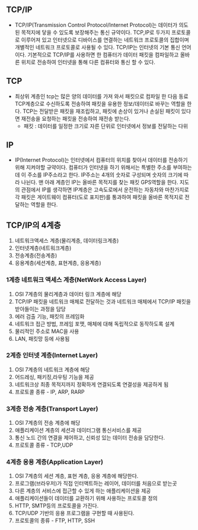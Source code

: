 ## TCP/IP
- TCP/IP(Transmission Control Protocol/Internet Protocol)는 데이터가 의도된 목적지에 닿을 수 있도록 보장해주는 통신 규약이다. TCP,IP로 두가지 프로토콜로 이루어져 있고 인터넷으로 디바이스를 연결하는 네트워크 프로토콜의 집합이며 개별적인 네트워크 프로토콜로 사용될 수 있다. TCP/IP는 인터넷의 기본 통신 언어이다. 기본적으로 TCP/IP를 사용하면 한 컴퓨터가 데이터 패킷을 컴파일하고 올바른 위치로 전송하여 인터넷을 통해 다른 컴퓨터와 통신 할 수 있다.

## TCP
- 최상위 계층인 tcp는 많은 양의 데이터를 가져 와서 패킷으로 컴파일 한 다음 동료 TCP계층으로 수신하도록 전송하여 패킷을 유용한 정보/데이터로 바꾸는 역할을 한다. TCP는 전달받은 패킷을 재조립하고, 패킷에 손상이 있거나 손실된 패킷이 있다면 재전송을 요청하는 패킷을 전송하여 재전송 받는다.
   - 패킷 : 데이터를 일정한 크기로 자른 단위로 인터넷에서 정보를 전달하는 다위

## IP
- IP(Internet Protocol)는 인터넷에서 컴퓨터의 위치를 찾아서 데이터를 전송하기 위해 지켜야할 규약이다. 컴퓨터가 인터넷을 하기 위해서는 특별한 주소를 부여하는데 이 주소를 IP주소라고 한다. IP주소는 4개의 숫자로 구성되며 숫자의 크기에 따라 나뉜다. 맨 아래 계층인 IP는 올바른 목적지를 찾는 패킷 GPS역할을 한다. 지도의 관점에서 IP를 생각하면 IP계층은 고속도로에서 운전하는 자동차와 마찬가지로 각 패킷은 게이트웨이 컴퓨터(도로 표지판)를 통과하여 패킷을 올바른 목적지로 전달하는 역할을 한다.

## TCP/IP의 4계층
1. 네트워크액세스 계층(물리계층, 데이터링크계층)
2. 인터넷계층(네트워크계층)
3. 전송계층(전송계층)
4. 응용계층(세션계층, 표현계층, 응용계층)

### 1계층 네트워크 액세스 계층(NetWork Access Layer)
1. OSI 7계층의 물리계층과 데이터 링크 계층에 해당
2. TCP/IP 패킷을 네트워크 매체로 전달하는 것과 네트워크 매체에서 TCP/IP 패킷을 받아들이는 과정을 담당
3. 에러 검출 기능, 패킷의 프레임화
4. 네트워크 접근 방법, 프레임 포맷, 매체에 대해 독립적으로 동작하도록 설계
5. 물리적인 주소로 MAC을 사용
6. LAN, 패킷망 등에 사용됨

### 2계층 인터넷 계층(Internet Layer)
1. OSI 7계층의 네트워크 계층에 해당
2. 어드레싱, 패키징,라우팅 기능을 제공
3. 네트워크상 최종 목적지까지 정확하게 연결되도록 연결성을 제공하게 됨
4. 프로토콜 종류 - IP, ARP, RARP

### 3계층 전송 계층(Transport Layer)
1. OSI 7계층의 전송 계층에 해당
2. 애플리케이션 계층의 세션과 데이터그램 통신서비스를 제공
3. 통신 노드 간의 연결을 제어하고, 신뢰성 있는 데이터 전송을 담당한다.
4. 프로토콜 종류 - TCP,UDP

### 4계층 응용 계층(Application Layer)
1. OSI 7계층의 세션 계층, 표현 계층, 응용 계층에 해당한다.
2. 프로그램(브라우저)가 직접 인터액트하는 레이어, 데이터를 처음으로 받는곳
3. 다른 계층의 서비스에 접근할 수 있게 하는 애플리케이션을 제공
4. 애플리케이션들이 데이터를 교환하기 위해 사용하는 프로토콜 정의
5. HTTP, SMTP등의 프로토콜을 가진다.
6. TCP/UDP 기반의 응용 프로그램을 구현할 때 사용된다.
7. 프로토콜의 종류 - FTP, HTTP, SSH
